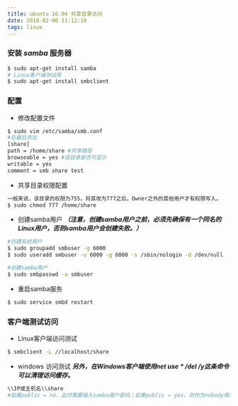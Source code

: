 ```yaml
---
title: ubuntu 16.04 共享目录访问
date: 2018-02-06 11:12:19
tags: linux
---
```


### 安装 ***samba*** 服务器
```bash
$ sudo apt-get install samba
# Linux客户端测试用
$ sudo apt-get install smbclient 
```
### 配置
  * 修改配置文件 
  ```bash
  $ sudo vim /etc/samba/smb.conf
  #在最后添加
  [share]
  path = /home/share #共享路径
  browseable = yes #该目录是否可显示
  writable = yes 
  comment = smb share test
  ```

  * 共享目录权限配置
  ```bash
  一般来说，该目录的权限为755，将其改为777之后，Owner之外的其他用户才有权限写入。
  $ sudo chmod 777 /home/share
  ```

  * 创建samba用户 ***（注意，创建samba用户之前，必须先确保有一个同名的Linux用户，否则samba用户会创建失败。）***
  ```bash
  #创建系统用户
  $ sudo groupadd smbuser -g 6000
  $ sudo useradd smbuser -u 6000 -g 6000 -s /sbin/nologin -d /dev/null
  
  #创建samba用户
  $ sudo smbpasswd -a smbuser
  ```

  * 重启samba服务
  ```bash
  $ sudo service smbd restart
  ```

### 客户端测试访问
  * Linux客户端访问测试
  ```bash
  $ smbclient -L //localhost/share
  ```

  * windows 访问测试 ***另外，在Windows客户端使用net use * /del /y这条命令可以清理访问缓存。***
  ```bash
  \\IP或主机名\\share
  #如果public = no，此时需要输入samba用户密码；如果public = yes，则作为nobody用户直接访问。
  ```
